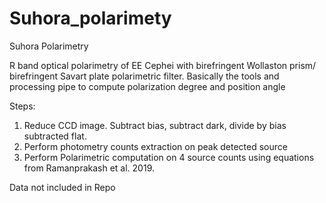 # Suhora_polarimety
Suhora Polarimetry

R band optical polarimetry of EE Cephei with birefringent Wollaston prism/ birefringent Savart plate polarimetric filter. Basically the tools and processing pipe to compute polarization degree and position angle

Steps:
1. Reduce CCD image. Subtract bias, subtract dark, divide by bias subtracted flat.
2. Perform photometry counts extraction on peak detected source
3. Perform Polarimetric computation on 4 source counts using equations from Ramanprakash et al. 2019.

Data not included in Repo
